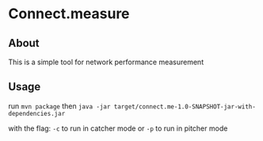 # Connect.measure

## About
This is a simple tool for network performance measurement

## Usage

run `mvn package`
then `java -jar target/connect.me-1.0-SNAPSHOT-jar-with-dependencies.jar`

with the flag:
`-c` to run in catcher mode or
`-p` to run in pitcher mode


